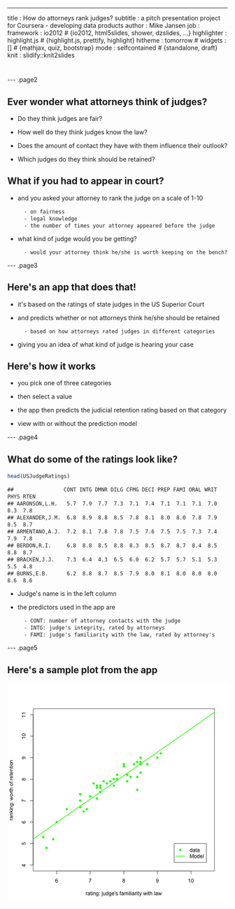 ---
title       : How do attorneys rank judges?
subtitle    : a pitch presentation project for Coursera - developing data products
author      : Mike Jansen
job         : 
framework   : io2012        # {io2012, html5slides, shower, dzslides, ...}
highlighter : highlight.js  # {highlight.js, prettify, highlight}
hitheme     : tomorrow      # 
widgets     : []            # {mathjax, quiz, bootstrap}
mode        : selfcontained # {standalone, draft}
knit        : slidify::knit2slides


# <!-- https://datamj2.github.io/ddd_wk04_proj/#/ -->
# <style>
# 
# <!-- /* line 183, ../scss/default.scss */ -->
# slides > slide:not(.nobackground):after {
#   <!-- font-size: 12pt; -->
#   <!-- content: attr(data-slide-num) "/" attr(data-total-slides); -->
#   content: "2/5" ;
#   <!-- position: absolute; -->
#   <!-- bottom: 20px; -->
#   <!-- right: 60px; -->
#   <!-- line-height: 1.9; -->
#   <!-- color: darkred -->
# }
# </style>

--- .page2

## Ever wonder what attorneys think of judges?

- Do they think judges are fair?

- How well do they think judges know the law?

- Does the amount of contact they have with them influence their outlook?

- Which judges do they think should be retained?



## What if you had to appear in court?

- and you asked your attorney to rank the judge on a scale of 1-10

        - on fairness
        - legal knowledge
        - the number of times your attorney appeared before the judge


- what kind of judge would you be getting?

        - would your attorney think he/she is worth keeping on the bench?
<!-- <br> -->
<!-- <br> -->
<!-- <br> -->
<!-- <br> -->
<!-- --- .class #id -->

--- .page3

## Here's an app that does that!

- it's based on the ratings of state judges in the US Superior Court

- and predicts whether or not attorneys think he/she should be retained

        - based on how attorneys rated judges in different categories
        
- giving you an idea of what kind of judge is hearing your case

## Here's how it works

 - you pick one of three categories
 
 - then select a value
 
 - the app then predicts the judicial retention rating based on that category
 
 - view with or without the prediction model

--- .page4

## What do some of the ratings look like? 

```r
head(USJudgeRatings)
```

```
##                CONT INTG DMNR DILG CFMG DECI PREP FAMI ORAL WRIT PHYS RTEN
## AARONSON,L.H.   5.7  7.9  7.7  7.3  7.1  7.4  7.1  7.1  7.1  7.0  8.3  7.8
## ALEXANDER,J.M.  6.8  8.9  8.8  8.5  7.8  8.1  8.0  8.0  7.8  7.9  8.5  8.7
## ARMENTANO,A.J.  7.2  8.1  7.8  7.8  7.5  7.6  7.5  7.5  7.3  7.4  7.9  7.8
## BERDON,R.I.     6.8  8.8  8.5  8.8  8.3  8.5  8.7  8.7  8.4  8.5  8.8  8.7
## BRACKEN,J.J.    7.3  6.4  4.3  6.5  6.0  6.2  5.7  5.7  5.1  5.3  5.5  4.8
## BURNS,E.B.      6.2  8.8  8.7  8.5  7.9  8.0  8.1  8.0  8.0  8.0  8.6  8.6
```

- Judge's name is in the left column

- the predictors used in the app are 

        - CONT: number of attorney contacts with the judge
        - INTG: judge's integrity, rated by attorneys
        - FAMI: judge's familiarity with the law, rated by attorney's

        


--- .page5

## Here's a sample plot from the app
![plot of chunk unnamed-chunk-2](assets/fig/unnamed-chunk-2-1.png)

